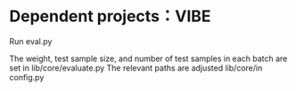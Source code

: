 # Dependent projects：VIBE
Run eval.py

The weight, test sample size, and number of test samples in each batch are set in lib/core/evaluate.py
The relevant paths are adjusted lib/core/in config.py
